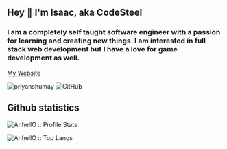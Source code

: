 ## Hey 👋 I'm Isaac, aka CodeSteel
### I am a completely self taught software engineer with a passion for learning and creating new things. I am interested in full stack web development but I have a love for game development as well.

[My Website](https://codesteel-io.vercel.app/)

<img src="https://komarev.com/ghpvc/?username=codesteel" alt="priyanshumay" />

<img src="https://img.shields.io/github/followers/codesteel.svg?label=GitHub&style=social" alt="GitHub">

<h2>Github statistics</h2>

<p align="left"><img src="https://github-readme-stats.vercel.app/api?username=AnhellO&show_icons=true&theme=synthwave" alt="AnhellO :: Profile Stats" /></p>

<p align="left"><img src="https://github-readme-stats.vercel.app/api/top-langs/?username=AnhellO&langs_count=10&theme=tokyonight&layout=compact" alt="AnhellO :: Top Langs" /></p>
